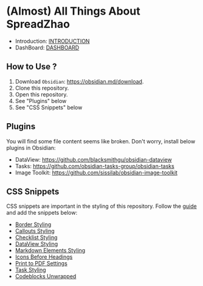 # (Almost) All Things About SpreadZhao

* Introduction: [INTRODUCTION](INTRODUCTION.md)
* DashBoard: [DASHBOARD](DASHBOARD.md)

## How to Use ?

1. Download `Obsidian`: https://obsidian.md/download.
2. Clone this repository.
3. Open this repository.
4. See "Plugins" below
5. See "CSS Snippets" below

## Plugins

You will find some file content seems like broken. Don't worry, install below plugins in Obsidian:

* DataView: https://github.com/blacksmithgu/obsidian-dataview
* Tasks: https://github.com/obsidian-tasks-group/obsidian-tasks
* Image Toolkit: https://github.com/sissilab/obsidian-image-toolkit

## CSS Snippets

CSS snippets are important in the styling of this repository. Follow the [guide](https://help.obsidian.md/Extending+Obsidian/CSS+snippets) and add the snippets below:

* [Border Styling](resources/spread-border.css)
* [Callouts Styling](resources/spread-callouts.css)
* [Checklist Styling](resources/spread-checklist.css)
* [DataView Styling](resources/spread-dataview.css)
* [Markdown Elements Styling](resources/spread-elements.css)
* [Icons Before Headings](resources/spread-headings-icon.css)
* [Print to PDF Settings](resources/spread-print.css)
* [Task Styling](resources/spread-task-p0.css)
* [Codeblocks Unwrapped](resources/spread-unwrap.css)